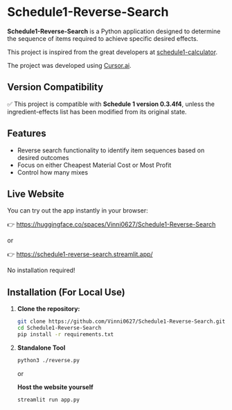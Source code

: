 # Schedule1-Reverse-Search

**Schedule1-Reverse-Search** is a Python application designed to determine the sequence of items required to achieve specific desired effects.

This project is inspired from the great developers at [schedule1-calculator](https://schedule1-calculator.com/).

The project was developed using [Cursor.ai](https://www.cursor.so/).

## Version Compatibility

✅ This project is compatible with **Schedule 1 version 0.3.4f4**, unless the ingredient-effects list has been modified from its original state.

## Features

- Reverse search functionality to identify item sequences based on desired outcomes
- Focus on either Cheapest Material Cost or Most Profit
- Control how many mixes
## Live Website

You can try out the app instantly in your browser:

👉 https://huggingface.co/spaces/Vinni0627/Schedule1-Reverse-Search

or 

👉 https://schedule1-reverse-search.streamlit.app/

No installation required!

## Installation (For Local Use)

1. **Clone the repository:**

   ```bash
   git clone https://github.com/Vinni0627/Schedule1-Reverse-Search.git
   cd Schedule1-Reverse-Search
   pip install -r requirements.txt
   
2. **Standalone Tool**
    ```bash
    python3 ./reverse.py
    
    ```
    or
    
    **Host the website yourself**
    ```bash
    streamlit run app.py
    ```
